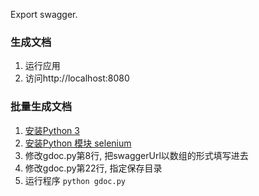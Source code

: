 Export swagger.

### 生成文档
1. 运行应用
2. 访问http://localhost:8080

### 批量生成文档
1. [安装Python 3](https://docs.python.org/zh-cn/3/using/index.html)
1. [安装Python 模块 selenium](https://www.cnblogs.com/sandysun/p/7838113.html)
1. 修改gdoc.py第8行, 把swaggerUrl以数组的形式填写进去
1. 修改gdoc.py第22行, 指定保存目录 
1. 运行程序 `python gdoc.py`